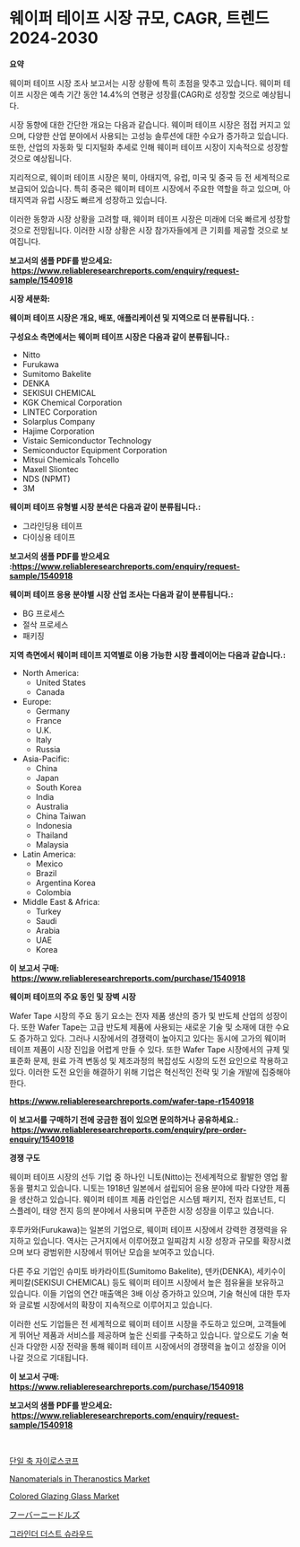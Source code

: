 <p><h1>웨이퍼 테이프 시장 규모, CAGR, 트렌드 2024-2030</h1></p><p><strong>요약</strong></p>
<p><p>웨이퍼 테이프 시장 조사 보고서는 시장 상황에 특히 초점을 맞추고 있습니다. 웨이퍼 테이프 시장은 예측 기간 동안 14.4%의 연평균 성장률(CAGR)로 성장할 것으로 예상됩니다.</p><p>시장 동향에 대한 간단한 개요는 다음과 같습니다. 웨이퍼 테이프 시장은 점접 커지고 있으며, 다양한 산업 분야에서 사용되는 고성능 솔루션에 대한 수요가 증가하고 있습니다. 또한, 산업의 자동화 및 디지털화 추세로 인해 웨이퍼 테이프 시장이 지속적으로 성장할 것으로 예상됩니다.</p><p>지리적으로, 웨이퍼 테이프 시장은 북미, 아태지역, 유럽, 미국 및 중국 등 전 세계적으로 보급되어 있습니다. 특히 중국은 웨이퍼 테이프 시장에서 주요한 역할을 하고 있으며, 아태지역과 유럽 시장도 빠르게 성장하고 있습니다.</p><p>이러한 동향과 시장 상황을 고려할 때, 웨이퍼 테이프 시장은 미래에 더욱 빠르게 성장할 것으로 전망됩니다. 이러한 시장 상황은 시장 참가자들에게 큰 기회를 제공할 것으로 보여집니다.</p></p>
<p><strong>보고서의 샘플 PDF를 받으세요: &nbsp;<a href="https://www.reliableresearchreports.com/enquiry/request-sample/1540918">https://www.reliableresearchreports.com/enquiry/request-sample/1540918</a></strong></p>
<p><strong>시장 세분화:</strong></p>
<p><strong> 웨이퍼 테이프 시장은 개요, 배포, 애플리케이션 및 지역으로 더 분류됩니다. :</strong></p>
<p><strong>구성요소 측면에서는 웨이퍼 테이프 시장은 다음과 같이 분류됩니다.:</strong></p>
<p><ul><li>Nitto</li><li>Furukawa</li><li>Sumitomo Bakelite</li><li>DENKA</li><li>SEKISUI CHEMICAL</li><li>KGK Chemical Corporation</li><li>LINTEC Corporation</li><li>Solarplus Company</li><li>Hajime Corporation</li><li>Vistaic Semiconductor Technology</li><li>Semiconductor Equipment Corporation</li><li>Mitsui Chemicals Tohcello</li><li>Maxell Sliontec</li><li>NDS (NPMT)</li><li>3M</li></ul></p>
<p><strong> 웨이퍼 테이프 유형별 시장 분석은 다음과 같이 분류됩니다.:</strong></p>
<p><ul><li>그라인딩용 테이프</li><li>다이싱용 테이프</li></ul></p>
<p><strong>보고서의 샘플 PDF를 받으세요 :<a href="https://www.reliableresearchreports.com/enquiry/request-sample/1540918">https://www.reliableresearchreports.com/enquiry/request-sample/1540918</a></strong></p>
<p><strong> 웨이퍼 테이프 응용 분야별 시장 산업 조사는 다음과 같이 분류됩니다.:</strong></p>
<p><ul><li>BG 프로세스</li><li>절삭 프로세스</li><li>패키징</li></ul></p>
<p><strong>지역 측면에서 웨이퍼 테이프 지역별로 이용 가능한 시장 플레이어는 다음과 같습니다.:</strong></p>
<p><ul>
    <li>
        North America:
        <ul>
            <li>United States</li>
            <li>Canada</li>
        </ul>
    </li>
    <li>
        Europe:
        <ul>
            <li>Germany</li>
            <li>France</li>
            <li>U.K.</li>
            <li>Italy</li>
            <li>Russia</li>
        </ul>
    </li>
    <li>
        Asia-Pacific:
        <ul>
            <li>China</li>
            <li>Japan</li>
            <li>South Korea</li>
            <li>India</li>
            <li>Australia</li>
            <li>China Taiwan</li>
            <li>Indonesia</li>
            <li>Thailand</li>
            <li>Malaysia</li>
        </ul>
    </li>
    <li>
        Latin America:
        <ul>
            <li>Mexico</li>
            <li>Brazil</li>
            <li>Argentina Korea</li>
            <li>Colombia</li>
        </ul>
    </li>
    <li>
        Middle East & Africa:
        <ul>
            <li>Turkey</li>
            <li>Saudi</li>
            <li>Arabia</li>
            <li>UAE</li>
            <li>Korea</li>
        </ul>
    </li>
    </ul></p>
<p><strong>이 보고서 구매: &nbsp;<a href="https://www.reliableresearchreports.com/purchase/1540918">https://www.reliableresearchreports.com/purchase/1540918</a></strong></p>
<p><strong>웨이퍼 테이프의 주요 동인 및 장벽 시장</strong></p>
<p><p>Wafer Tape 시장의 주요 동기 요소는 전자 제품 생산의 증가 및 반도체 산업의 성장이다. 또한 Wafer Tape는 고급 반도체 제품에 사용되는 새로운 기술 및 소재에 대한 수요도 증가하고 있다. 그러나 시장에서의 경쟁력이 높아지고 있다는 동시에 고가의 웨이퍼 테이프 제품이 시장 진입을 어렵게 만들 수 있다. 또한 Wafer Tape 시장에서의 규제 및 표준화 문제, 원료 가격 변동성 및 제조과정의 복잡성도 시장의 도전 요인으로 작용하고 있다. 이러한 도전 요인을 해결하기 위해 기업은 혁신적인 전략 및 기술 개발에 집중해야 한다.</p></p>
<p><strong><a href="https://www.reliableresearchreports.com/wafer-tape-r1540918">https://www.reliableresearchreports.com/wafer-tape-r1540918</a></strong></p>
<p><strong>이 보고서를 구매하기 전에 궁금한 점이 있으면 문의하거나 공유하세요.: &nbsp;<a href="https://www.reliableresearchreports.com/enquiry/pre-order-enquiry/1540918">https://www.reliableresearchreports.com/enquiry/pre-order-enquiry/1540918</a></strong></p>
<p><strong>경쟁 구도</strong></p>
<p><p>웨이퍼 테이프 시장의 선두 기업 중 하나인 니토(Nitto)는 전세계적으로 활발한 영업 활동을 펼치고 있습니다. 니토는 1918년 일본에서 설립되어 응용 분야에 따라 다양한 제품을 생산하고 있습니다. 웨이퍼 테이프 제품 라인업은 시스템 패키지, 전자 컴포넌트, 디스플레이, 태양 전지 등의 분야에서 사용되며 꾸준한 시장 성장을 이루고 있습니다.</p><p>후루카와(Furukawa)는 일본의 기업으로, 웨이퍼 테이프 시장에서 강력한 경쟁력을 유지하고 있습니다. 역사는 근거지에서 이루어졌고 일찌감치 시장 성장과 규모를 확장시켰으며 보다 광범위한 시장에서 뛰어난 모습을 보여주고 있습니다.</p><p>다른 주요 기업인 슈미토 바카라이트(Sumitomo Bakelite), 덴카(DENKA), 세키수이 케미칼(SEKISUI CHEMICAL) 등도 웨이퍼 테이프 시장에서 높은 점유율을 보유하고 있습니다. 이들 기업의 연간 매출액은 3배 이상 증가하고 있으며, 기술 혁신에 대한 투자와 글로벌 시장에서의 확장이 지속적으로 이루어지고 있습니다.</p><p>이러한 선도 기업들은 전 세계적으로 웨이퍼 테이프 시장을 주도하고 있으며, 고객들에게 뛰어난 제품과 서비스를 제공하며 높은 신뢰를 구축하고 있습니다. 앞으로도 기술 혁신과 다양한 시장 전략을 통해 웨이퍼 테이프 시장에서의 경쟁력을 높이고 성장을 이어 나갈 것으로 기대됩니다.</p></p>
<p><strong>이 보고서 구매: &nbsp; <a href="https://www.reliableresearchreports.com/purchase/1540918">https://www.reliableresearchreports.com/purchase/1540918</a></strong></p>
<p><strong>보고서의 샘플 PDF를 받으세요: &nbsp;<a href="https://www.reliableresearchreports.com/enquiry/request-sample/1540918">https://www.reliableresearchreports.com/enquiry/request-sample/1540918</a></strong><strong></strong></p>
<p>&nbsp;</p>
<p><p><a href="https://github.com/rcabello548/Market-Research-Report-List-1/blob/main/389564756337.md">단일 축 자이로스코프</a></p><p><a href="https://github.com/vimar16th/Market-Research-Report-List-4/blob/main/nanomaterials-in-theranostics-market.md">Nanomaterials in Theranostics Market</a></p><p><a href="https://issuu.com/reportprime-2/docs/colored-glazing-glass-market-size-2030.pptx">Colored Glazing Glass Market</a></p><p><a href="https://github.com/zjkmgcs938405/Market-Research-Report-List-2/blob/main/622256956531.md">フーバーニードルズ</a></p><p><a href="https://medium.com/@stanleylyittle554467/%EA%B7%B8%EB%9D%BC%EC%9D%B8%EB%8D%94-%EB%A8%BC%EC%A7%80-%EC%85%94%EB%9D%BC%EC%9A%B0%EB%93%9C-%EC%8B%9C%EC%9E%A5-%EA%B2%BD%EC%9F%81-%EB%B6%84%EC%84%9D-%EC%8B%9C%EC%9E%A5-%ED%8A%B8%EB%A0%8C%EB%93%9C-%EB%B0%8F-2031%EB%85%84%EA%B9%8C%EC%A7%80%EC%9D%98-%EC%98%88%EC%B8%A1-dde5bf44dc3b">그라인더 더스트 슈라우드</a></p></p>